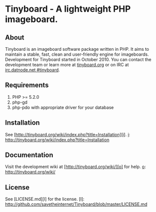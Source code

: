 # Tinyboard - A lightweight PHP imageboard.

## About
Tinyboard is an imageboard software package written in PHP. It aims to maintain a stable, fast, clean and user-friendly engine for imageboards. Development for Tinyboard started in October 2010. You can contact the development team or learn more at [tinyboard.org][o] or on IRC at [irc.datnode.net #tinyboard][i].

[o]: http://tinyboard.org/
[i]: irc://irc.datnode.net/tinyboard

## Requirements
 1. PHP >= 5.2.0
 2. php-gd
 3. php-pdo with appropriate driver for your database

## Installation
See [http://tinyboard.org/wiki/index.php?title=Installation][i].
[i]: http://tinyboard.org/wiki/index.php?title=Installation

## Documentation
Visit the development wiki at [http://tinyboard.org/wiki/][o] for help.
[o]: http://tinyboard.org/wiki/

## License
See [LICENSE.md][l] for the license.
[l]: http://github.com/savetheinternet/Tinyboard/blob/master/LICENSE.md